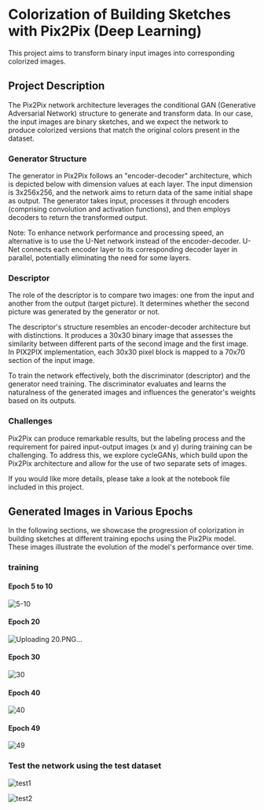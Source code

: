 # Colorization of Building Sketches with Pix2Pix (Deep Learning)

This project aims to transform binary input images into corresponding colorized images.

## Project Description

The Pix2Pix network architecture leverages the conditional GAN (Generative Adversarial Network) structure to generate and transform data. In our case, the input images are binary sketches, and we expect the network to produce colorized versions that match the original colors present in the dataset.

### Generator Structure

The generator in Pix2Pix follows an "encoder-decoder" architecture, which is depicted below with dimension values at each layer. The input dimension is 3x256x256, and the network aims to return data of the same initial shape as output. The generator takes input, processes it through encoders (comprising convolution and activation functions), and then employs decoders to return the transformed output.

Note: To enhance network performance and processing speed, an alternative is to use the U-Net network instead of the encoder-decoder. U-Net connects each encoder layer to its corresponding decoder layer in parallel, potentially eliminating the need for some layers.

### Descriptor

The role of the descriptor is to compare two images: one from the input and another from the output (target picture). It determines whether the second picture was generated by the generator or not.

The descriptor's structure resembles an encoder-decoder architecture but with distinctions. It produces a 30x30 binary image that assesses the similarity between different parts of the second image and the first image. In PIX2PIX implementation, each 30x30 pixel block is mapped to a 70x70 section of the input image.

To train the network effectively, both the discriminator (descriptor) and the generator need training. The discriminator evaluates and learns the naturalness of the generated images and influences the generator's weights based on its outputs.

### Challenges

Pix2Pix can produce remarkable results, but the labeling process and the requirement for paired input-output images (x and y) during training can be challenging. To address this, we explore cycleGANs, which build upon the Pix2Pix architecture and allow for the use of two separate sets of images.

If you would like more details, please take a look at the notebook file included in this project.

## Generated Images in Various Epochs

In the following sections, we showcase the progression of colorization in building sketches at different training epochs using the Pix2Pix model. These images illustrate the evolution of the model's performance over time.

### training
#### Epoch 5 to 10
![5-10](https://github.com/masoudrahimi39/Machine-Learning-Hands-On-Projects/assets/65596290/e54005f2-04ca-489e-9b94-50b4e58a38ef)


#### Epoch 20
![Uploading 20.PNG…]()

#### Epoch 30
![30](https://github.com/masoudrahimi39/Machine-Learning-Hands-On-Projects/assets/65596290/8b5a32bf-a14e-4ecf-bfc9-488c972a7445)


#### Epoch 40
![40](https://github.com/masoudrahimi39/Machine-Learning-Hands-On-Projects/assets/65596290/89e63f60-517a-4460-a06f-8574c8d361d6)


#### Epoch 49
![49](https://github.com/masoudrahimi39/Machine-Learning-Hands-On-Projects/assets/65596290/5c06b7d1-1f37-44c6-9b94-0a88642b1576)

### Test the network using the test dataset
![test1](https://github.com/masoudrahimi39/Machine-Learning-Hands-On-Projects/assets/65596290/0e786c32-2090-437b-a4ee-f52b288ce78a)

![test2](https://github.com/masoudrahimi39/Machine-Learning-Hands-On-Projects/assets/65596290/97097f79-6123-40a1-a8ed-f986b2141c43)
